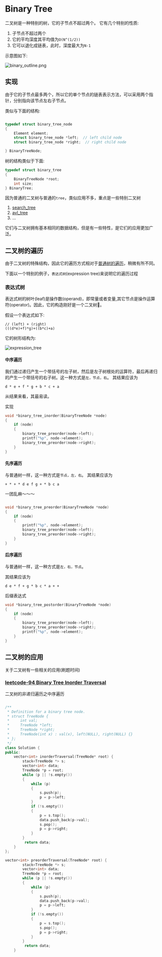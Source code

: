 # Binary Tree
二叉树是一种特别的树，它的子节点不超过两个。
它有几个特别的性质:
1. 子节点不超过两个
2. 它的平均深度其平均值为`O(N^(1/2))`
3. 它可以退化成链表，此时，深度最大为`N-1`

示意图如下:

![binary_outline.png](../asserts/bianry_tree/bianry_outline.png)



## 实现
由于它的子节点最多两个，所以它的单个节点的链表表示方法，可以采用两个指针，分别指向该节点左右子节点。

类似与下面的结构:

```c

typedef struct binary_tree_node
{
    Element element;
    struct binary_tree_node *left;  // left child node
    struct binary_tree_node *right;  // right child node

} BinaryTreeNode;

```

树的结构类似于下面:

```c
typedef struct binary_tree
{
    BinaryTreeNode *root;
    int size;
} BinaryTree;

```

因为普通的二叉树与普通的`tree`，类似应用不多，重点是一些特别二叉树

1. [search_tree](./search_tree.md)
2. [avl_tree](./avl_tree.md)
3. ...

它们与二叉树拥有基本相同的数据结构，但是有一些特性，是它们的应用更加广泛。


## 二叉树的遍历

由于二叉树的特殊结构，因此它的遍历方式相对于[普通树的遍历](./tree.md#树的遍历)，稍微有所不同。

下面以一个特别的例子，`表达式树`(expression tree)来说明它的遍历过程

### 表达式树
表达式树的树叶(leaf)是操作数(operand)，即常量或者变量,其它节点是操作运算符(operator)。因此，它的构造刚好是一个二叉树🌲。

假设一个表达式如下:
```
// (left) + (right)
(((d*e)+f)*g)+((b*c)+a)
```
它的树形结构为:

![expression_tree](../asserts/bianry_tree/expression_tree.png)


#### 中序遍历
我们通过递归产生一个带括号的左子树，然后是左子树根处的运算符，最后再递归的产生一个带括号的右子树。这一种方式是`左，节点，右`。
其结果应该为
```
d * e + f * g + b * c + a
```

从结果来看，其最易读。

实现

```c
void *binary_tree_inorder(BinaryTreeNode *node)
{
    if (node)
    {
        binary_tree_preorder(node->left);
        printf("%p", node->element);
        binary_tree_preorder(node->right);
    }
}

```

#### 先序遍历
与普通树一样，这一种方式是`节点，左，右`。
其结果应该为
```
+ * + * d e f g + * b c a
```

一团乱麻～～～

```c

void *binary_tree_preorder(BinaryTreeNode *node)
{
    if (node)
    {
        printf("%p", node->element);
        binary_tree_preorder(node->left);
        binary_tree_preorder(node->right);
    }
}

```
#### 后序遍历
与普通树一样，这一种方式是`左，右，节点`。

其结果应该为
```
d e * f + g * b c * a + +
```
后缀表达式

```c
void *binary_tree_postorder(BinaryTreeNode *node)
{
    if (node)
    {
        binary_tree_preorder(node->left);
        binary_tree_preorder(node->right);
        printf("%p", node->element);
    }
}

```

## 二叉树的应用

关于二叉树有一些相关的应用(刷题时间)

### [leetcode-94 Binary Tree Inorder Traversal](https://leetcode.com/problems/binary-tree-inorder-traversal/)

二叉树的非递归遍历之中序遍历
```c++

/**
 * Definition for a binary tree node.
 * struct TreeNode {
 *     int val;
 *     TreeNode *left;
 *     TreeNode *right;
 *     TreeNode(int x) : val(x), left(NULL), right(NULL) {}
 * };
 */
class Solution {
public:
    vector<int> inorderTraversal(TreeNode* root) {
        stack<TreeNode *> s;
        vector<int> data;
        TreeNode *p = root;
        while (p || !s.empty())
        {
            while (p)
            {
                s.push(p);
                p = p->left;
            }
            if (!s.empty())
            {
                p = s.top();
                data.push_back(p->val);
                s.pop();
                p = p->right;
            }
        }
         return data;
    }
};

```



```c++
vector<int> preorderTraversal(TreeNode* root) {
        stack<TreeNode *> s;
        vector<int> data;
        TreeNode *p = root;
        while (p || !s.empty())
        {
            while (p)
            {
                s.push(p);
                data.push_back(p->val);
                p = p->left;
            }
            if (!s.empty())
            {
                p = s.top();
                s.pop();
                p = p->right;
            }
        }
         return data;
    }

```




